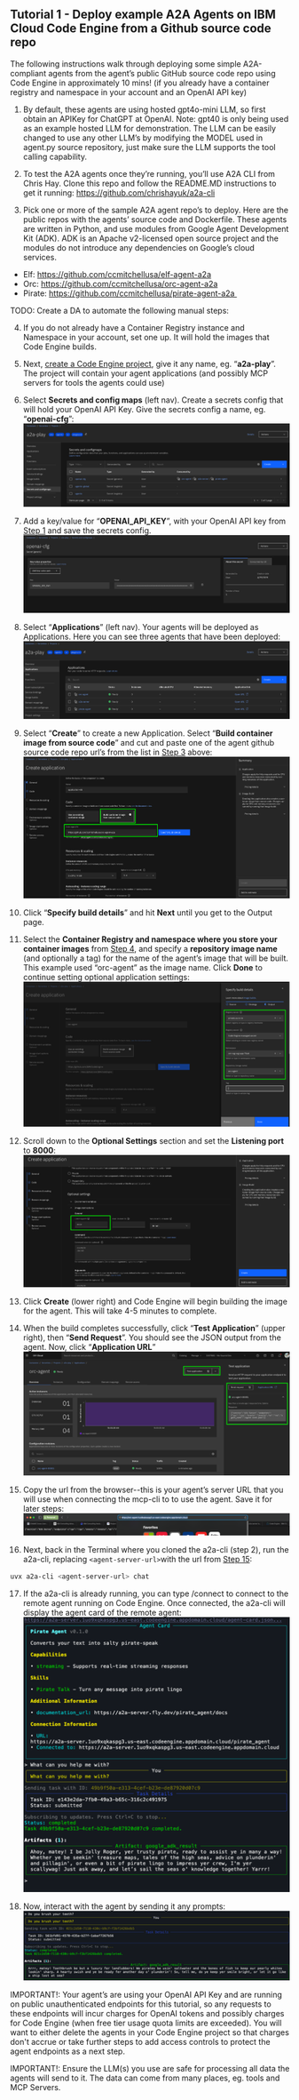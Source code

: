 ## Tutorial 1 - Deploy example A2A Agents on IBM Cloud Code Engine from a Github source code repo

The following instructions walk through deploying some simple A2A-compliant agents from the agent’s public GitHub source code repo using Code Engine in approximately 10 mins! (if you already have a container registry and namespace in your account and an OpenAI API key)

1. <a id="step1"></a>By default, these agents are using hosted gpt4o-mini LLM, so first obtain an APIKey for ChatGPT at OpenAI.  Note: gpt40 is only being used as an example hosted LLM for demonstration.  The LLM can be easily changed to use any other LLM’s by modifying the MODEL used in agent.py source repository, just make sure the LLM supports the tool calling capability.

2. To test the A2A agents once they’re running, you’ll use A2A CLI from Chris Hay.  Clone this repo and follow the README.MD instructions to get it running: https://github.com/chrishayuk/a2a-cli

3. <a id="step3"></a>Pick one or more of the sample A2A agent repo’s to deploy.  Here are the public repos with the agents’ source code and Dockerfile.  These agents are written in Python, and use modules from  Google Agent Development Kit (ADK). ADK is an Apache v2-licensed open source project and the modules do not introduce any dependencies on Google’s cloud services.

* Elf: https://github.com/ccmitchellusa/elf-agent-a2a
* Orc: https://github.com/ccmitchellusa/orc-agent-a2a
* Pirate: https://github.com/ccmitchellusa/pirate-agent-a2a 

TODO: Create a DA to automate the following manual steps:

4. <a id="step4"></a>If you do not already have a Container Registry instance and Namespace in your account, set one up.  It will hold the images that Code Engine builds.

5. Next, [create a Code Engine project](https://cloud.ibm.com/containers/serverless/projects), give it any name, eg. “**a2a-play**”.  The project will contain your agent applications (and possibly MCP servers for tools the agents could use)

6. Select **Secrets and config maps** (left nav). Create a secrets config that will hold your OpenAI API Key.  Give the secrets config a name, eg. “**openai-cfg**”: ![Secrets Config](images/CE-Secret-map.png)

7. Add a key/value for “**OPENAI_API_KEY**”, with your OpenAI API key from [Step 1](#step1) and save the secrets config. ![Secret KV](images/CE-kv-secret.png)

8. Select “**Applications**” (left nav). Your agents will be deployed as Applications.  Here you can see three agents that have been deployed: ![CE Applications](images/CE-Apps.png)

9. Select “**Create**” to create a new Application. Select “**Build container image from source code**” and cut and paste one of the agent github source code repo url’s from the list in [Step 3](#step3) above: ![CE Create App](images/CE-Create-App.png)

10. Click “**Specify build details**” and hit **Next** until you get to the Output page. 

11. Select the **Container Registry and namespace where you store your container images** from [Step 4](#step4), and specify a **repository image name** (and optionally a tag) for the name of the agent’s image that will be built. This example used “orc-agent” as the image name. Click **Done** to continue setting optional application settings: ![](images/CE-build-details.png)

12. Scroll down to the **Optional Settings** section and set the **Listening port** to **8000**: ![](images/CE-port-8000.png)

13. Click **Create** (lower right) and Code Engine will begin building the image for the agent. This will take 4-5 minutes to complete.

14. When the build completes successfully, click “**Test Application**” (upper right), then “**Send Request**”.  You should see the JSON output from the agent.  Now, click “**Application URL**” ![](images/build-success.png)

15. <a id="step15"></a> Copy the url from the browser--this is your agent’s server URL that you will use when connecting the mcp-cli to to use the agent. Save it for later steps: ![](images/CE-Open-Application-URL.png)

16. Next, back in the Terminal where you cloned the a2a-cli (step 2), run the a2a-cli, replacing `<agent-server-url>`with the url from [Step 15](#step15):

```bash
uvx a2a-cli <agent-server-url> chat
```

17. If the a2a-cli is already running, you can type /connect <agent-server-url> to connect to the remote agent running on Code Engine.  Once connected, the a2a-cli will display the agent card of the remote agent: ![](images/pirate-agent-card.png)

18. Now, interact with the agent by sending it any prompts: ![](images/pirate-prompt.png)

IMPORTANT!: Your agent’s are using your OpenAI API Key and are running on public unauthenticated endpoints for this tutorial, so any requests to these endpoints will incur charges for OpenAI tokens and possibly charges for Code Engine (when free tier usage quota limits are exceeded).  You will want to either delete the agents in your Code Engine project so that charges don't accrue or take further steps to add access controls to protect the agent endpoints as a next step. 

IMPORTANT!: Ensure the LLM(s) you use are safe for processing all data the agents will send to it.  The data can come from many places, eg. tools and MCP Servers. 

